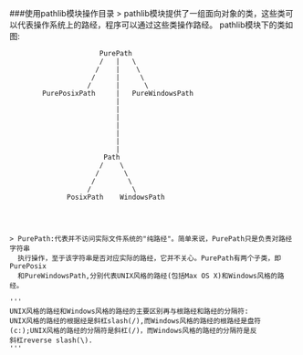 ###使用pathlib模块操作目录
	> pathlib模块提供了一组面向对象的类，这些类可以代表操作系统上的路经，程序可以通过这些类操作路经。
	  pathlib模块下的类如图:

					      PurePath
                          /   |   \
                         /    |    \
                        /     |     \
                       /      |      \
		    PurePosixPath     |   PureWindowsPath
							  |
                              |
							  |
							  |
							  |
							  |
							  |
		                   Path
						  /    \
						 /      \
						/        \
					   /          \
		          PosixPath    WindowsPath




	> PurePath:代表并不访问实际文件系统的"纯路经"。简单来说，PurePath只是负责对路经字符串
	  执行操作，至于该字符串是否对应实际的路经，它并不关心。PurePath有两个子类，即PurePosix
	  和PureWindowsPath,分别代表UNIX风格的路经(包括Max OS X)和Windows风格的路经。

    '''
	UNIX风格的路经和Windows风格的路经的主要区别再与根路经和路经的分隔符:
	UNIX风格的路经的根据经是斜杠slash(/),而Windows风格的路经的根路经是盘符
	(c:);UNIX风格的路经的分隔符是斜杠(/)，而Windows风格的路经的分隔符是反
	斜杠reverse slash(\).
    '''
